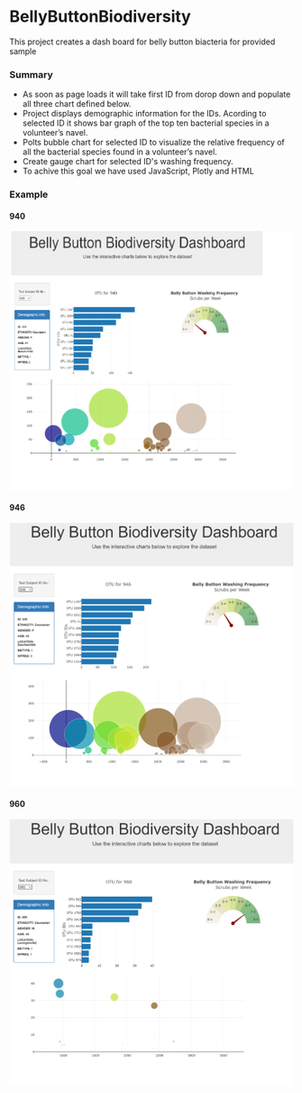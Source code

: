 # BellyButtonBiodiversity
This project creates a dash board for belly button biacteria for provided sample
### Summary
* As soon as page loads it will take first ID from dorop down and populate all three chart defined below.
* Project displays demographic information for the IDs. Acording to selected ID it shows bar graph of the top ten bacterial species in a volunteer’s navel.
* Polts bubble chart for selected ID to visualize the relative frequency of all the bacterial species found in a volunteer’s navel.
* Create gauge chart for selected ID's washing frequency.
* To achive this goal we have used JavaScript, Plotly and HTML
### Example
#### 940 
![940_all](images/940_all.png)
#### 946 
![946_all](images/946_all.png)
#### 960 
![960_all](images/960_all.png)

